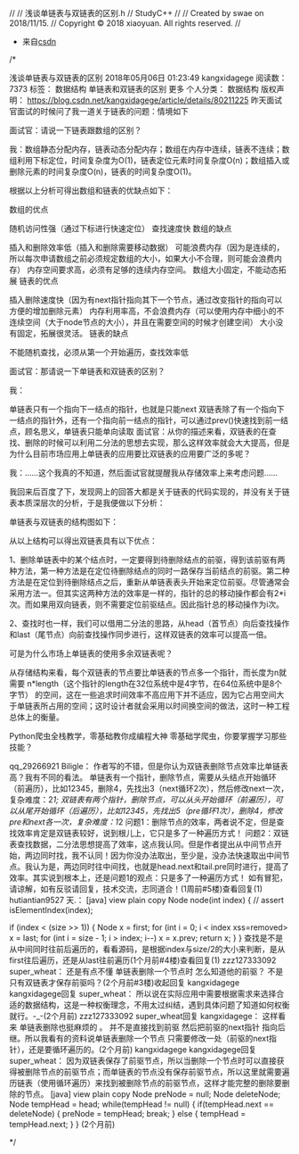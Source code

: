 //
//  浅谈单链表与双链表的区别.h
//  StudyC++
//
//  Created by swae on 2018/11/15.
//  Copyright © 2018 xiaoyuan. All rights reserved.
//

- 来自[csdn](https://blog.csdn.net/kangxidagege/article/details/80211225)

/*
 
 浅谈单链表与双链表的区别
 2018年05月06日 01:23:49 kangxidagege 阅读数：7373 标签： 数据结构 单链表和双链表的区别  更多
 个人分类： 数据结构
 版权声明：    https://blog.csdn.net/kangxidagege/article/details/80211225
 昨天面试官面试的时候问了我一道关于链表的问题：情境如下
 
 面试官：请说一下链表跟数组的区别？
 
 我：数组静态分配内存，链表动态分配内存；数组在内存中连续，链表不连续；数组利用下标定位，时间复杂度为O(1)，链表定位元素时间复杂度O(n)；数组插入或删除元素的时间复杂度O(n)，链表的时间复杂度O(1)。
 
 根据以上分析可得出数组和链表的优缺点如下：
 
 
 
 数组的优点
 
 随机访问性强（通过下标进行快速定位）
 查找速度快
 数组的缺点
 
 插入和删除效率低（插入和删除需要移动数据）
 可能浪费内存（因为是连续的，所以每次申请数组之前必须规定数组的大小，如果大小不合理，则可能会浪费内存）
 内存空间要求高，必须有足够的连续内存空间。
 数组大小固定，不能动态拓展
 链表的优点
 
 插入删除速度快（因为有next指针指向其下一个节点，通过改变指针的指向可以方便的增加删除元素）
 内存利用率高，不会浪费内存（可以使用内存中细小的不连续空间（大于node节点的大小），并且在需要空间的时候才创建空间）
 大小没有固定，拓展很灵活。
 链表的缺点
 
 不能随机查找，必须从第一个开始遍历，查找效率低
 
 
 面试官：那请说一下单链表和双链表的区别？
 
 
 
 我：
 
 单链表只有一个指向下一结点的指针，也就是只能next
 双链表除了有一个指向下一结点的指针外，还有一个指向前一结点的指针，可以通过prev()快速找到前一结点，顾名思义，单链表只能单向读取
 面试官：从你的描述来看，双链表的在查找、删除的时候可以利用二分法的思想去实现，那么这样效率就会大大提高，但是为什么目前市场应用上单链表的应用要比双链表的应用要广泛的多呢？
 
 我：……这个我真的不知道，然后面试官就提醒我从存储效率上来考虑问题……
 
 我回来后百度了下，发现网上的回答大都是关于链表的代码实现的，并没有关于链表本质深层次的分析，于是我便做以下分析：
 
 单链表与双链表的结构图如下：
 
 
 
 
 
 从以上结构可以得出双链表具有以下优点：
 
 1、删除单链表中的某个结点时，一定要得到待删除结点的前驱，得到该前驱有两种方法，第一种方法是在定位待删除结点的同时一路保存当前结点的前驱。第二种方法是在定位到待删除结点之后，重新从单链表表头开始来定位前驱。尽管通常会采用方法一。但其实这两种方法的效率是一样的，指针的总的移动操作都会有2*i次。而如果用双向链表，则不需要定位前驱结点。因此指针总的移动操作为i次。
 
 2、查找时也一样，我们可以借用二分法的思路，从head（首节点）向后查找操作和last（尾节点）向前查找操作同步进行，这样双链表的效率可以提高一倍。
 
 可是为什么市场上单链表的使用多余双链表呢？
 
 从存储结构来看，每个双链表的节点要比单链表的节点多一个指针，而长度为n就需要 n*length（这个指针的length在32位系统中是4字节，在64位系统中是8个字节） 的空间，这在一些追求时间效率不高应用下并不适应，因为它占用空间大于单链表所占用的空间；这时设计者就会采用以时间换空间的做法，这时一种工程总体上的衡量。
 
 
 
 
 
 
 
 
 
 Python爬虫全栈教学，零基础教你成编程大神
 零基础学爬虫，你要掌握学习那些技能？
 
 
 qq_29266921
 Biligle： 作者写的不错，但是你认为双链表删除节点效率比单链表高？我有不同的看法。 单链表有一个指针，删除节点，需要从头结点开始循环（前遍历），比如12345，删除4，先找出3（next循环2次），然后修改next一次，复杂难度：2*1; 双链表有两个指针，删除节点，可以从头开始循环（前遍历），可以从尾开始循环（后遍历），比如12345，先找出5（pre循环1次），删除4，修改pre和next各一次，复杂难度：1*2 问题1：删除节点的效率，两者说不定，但是查找效率肯定是双链表较好，说到根儿上，它只是多了一种遍历方式！ 问题2：双链表查找数据，二分法思想提高了效率，这点我认同。但是作者提出从中间节点开始，两边同时找，我不认同！因为你没办法取出，至少是，没办法快速取出中间节点。我认为是，两边同时往中间找，也就是head.next和tail.pre同时进行，提高了效率。其实说到根本上，还是问题1的观点：只是多了一种遍历方式！ 如有冒犯，请谅解，如有反驳请回复，技术交流，志同道合！(1周前#5楼)查看回复(1)
 hutiantian9527
 天.：
 [java] view plain copy
 Node<e> node(int index) {
 // assert isElementIndex(index);
 
 if (index < (size >> 1)) {
 Node<e> x = first;
 for (int i = 0; i < index xss=removed> x = last;
 for (int i = size - 1; i > index; i--)
 x = x.prev;
 return x;
 }
 }
 </e></e>
 查找是不是从中间同时往前后遍历的，看看源码，是根据index与size/2的大小来判断，是从first往后遍历，还是从last往前遍历(1个月前#4楼)查看回复(1)
 zzz127333092
 super_wheat： 还是有点不懂 单链表删除一个节点时 怎么知道他的前驱？ 不是只有双链表才保存前驱吗？(2个月前#3楼)收起回复
 kangxidagege
 kangxidagege回复 super_wheat： 所以说在实际应用中需要根据需求来选择合适的数据结构，这是一种权衡理念，不用太过纠结，遇到具体问题了知道如何权衡就行。-_-(2个月前)
 zzz127333092
 super_wheat回复 kangxidagege： 这样看来 单链表删除也挺麻烦的 。 并不是直接找到前驱 然后把前驱的next指针 指向后继。所以我看有的资料说单链表删除一个节点 只需要修改一处（前驱的next指针），还是要循环遍历的。(2个月前)
 kangxidagege
 kangxidagege回复 super_wheat： 因为双链表保存了前驱节点，所以当删除一个节点时可以直接获得被删除节点的前驱节点；而单链表的节点没有保存前驱节点，所以这里就需要遍历链表（使用循环遍历）来找到被删除节点的前驱节点，这样才能完整的删除要删除的节点。
 [java] view plain copy
 Node preNode = null;
 Node deleteNode;
 Node tempHead = head;
 while(tempHead != null) {
 if(tempHead.next == deleteNode) {
 preNode = tempHead;
 break;
 } else {
 tempHead = tempHead.next;
 }
 }
 (2个月前)
 
 */
